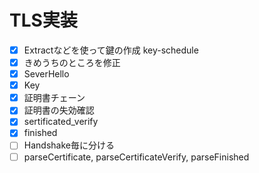 # TLS実装

- [x] Extractなどを使って鍵の作成 key-schedule
- [x] きめうちのところを修正
- [x] SeverHello
- [x] Key
- [x] 証明書チェーン
- [x] 証明書の失効確認
- [x] sertificated_verify
- [x] finished
- [ ] Handshake毎に分ける
- [ ] parseCertificate, parseCertificateVerify, parseFinished
